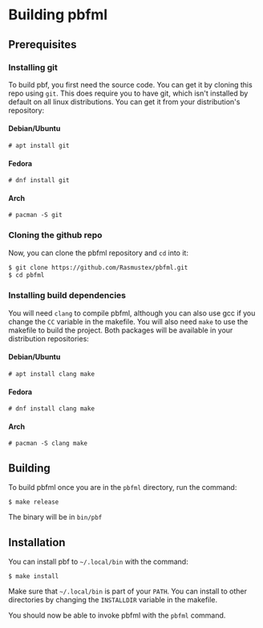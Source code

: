 # Building pbfml
## Prerequisites
### Installing git 
To build pbf, you first need the source code. You can get it by cloning this repo using `git`. This does require you to have git, which isn't installed by default on all linux distributions. You can get it from your distribution's repository:
#### Debian/Ubuntu
```
# apt install git
```
#### Fedora
```
# dnf install git
```
#### Arch
```
# pacman -S git
```
### Cloning the github repo
Now, you can clone the pbfml repository and `cd` into it:
```sh
$ git clone https://github.com/Rasmustex/pbfml.git
$ cd pbfml
```
### Installing build dependencies
You will need `clang` to compile pbfml, although you can also use gcc if you change the `CC` variable in the makefile. You will also need `make` to use the makefile to build the project. Both packages will be available in your distribution repositories:
#### Debian/Ubuntu
```
# apt install clang make
```
#### Fedora
```
# dnf install clang make
```
#### Arch
```
# pacman -S clang make
```
## Building
To build pbfml once you are in the `pbfml` directory, run the command:
```
$ make release
```
The binary will be in `bin/pbf`
## Installation
You can install pbf to `~/.local/bin` with the command:
```
$ make install
```
Make sure that `~/.local/bin` is part of your `PATH`. You can install to other directories by changing the `INSTALLDIR` variable in the makefile.

You should now be able to invoke pbfml with the `pbfml` command.
